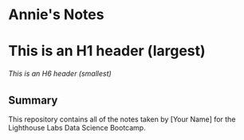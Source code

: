# Annie's Notes


# This is an H1 header (largest)
###### This is an H6 header (smallest)



## Summary

This repository contains all of the notes taken by [Your Name] for the Lighthouse Labs Data Science Bootcamp.
